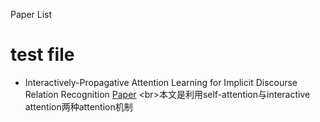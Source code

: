 Paper List
# test file

* Interactively-Propagative Attention Learning for Implicit Discourse Relation Recognition  [Paper](https://www.aclweb.org/anthology/2020.coling-main.282)
\<br>本文是利用self-attention与interactive attention两种attention机制
